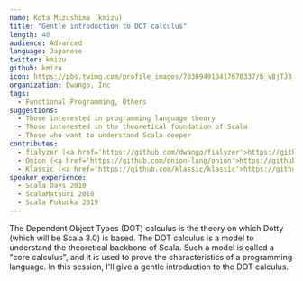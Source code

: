 ```yaml
---
name: Kota Mizushima (kmizu)
title: "Gentle introduction to DOT calculus"
length: 40
audience: Advanced
language: Japanese
twitter: kmizu
github: kmizu
icon: https://pbs.twimg.com/profile_images/703094910417678337/b_v8jTJ3_400x400.jpg
organization: Dwango, Inc
tags:
  - Functional Programming, Others
suggestions:
  - Those interested in programming language theory
  - Those interested in the theoretical foundation of Scala
  - Those who want to understand Scala deeper
contributes:
  - fialyzer (<a href='https://github.com/dwango/fialyzer'>https://github.com/dwango/fialyzer</a>)
  - Onion (<a href='https://github.com/onion-lang/onion'>https://github.com/onion-lang/onion</a>)
  - Klassic (<a href='https://github.com/klassic/klassic'>https://github.com/klassic/klassic</a>)
speaker_experience:
  - Scala Days 2010
  - ScalaMatsuri 2018
  - Scala Fukuoka 2019
---
```

The Dependent Object Types (DOT) calculus is the theory on which Dotty (which will be Scala 3.0) is based. The DOT calculus is a model to understand the theoretical backbone of Scala. Such a model is called a "core calculus", and it is used to prove the characteristics of a programming language. In this session, I'll give a gentle introduction to the DOT calculus.
